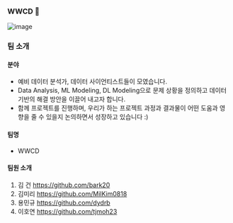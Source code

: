 ### WWCD 👋
![image](https://user-images.githubusercontent.com/124236172/236416583-e56089a7-3092-4272-b1de-4a00d2f915c0.png)

### 팀 소개
#### 분야
* 예비 데이터 분석가, 데이터 사이언티스트들이 모였습니다.
* Data Analysis, ML Modeling, DL Modeling으로 문제 상황을 정의하고 데이터 기반의 해결 방안을 이끌어 내고자 합니다.
* 함께 프로젝트를 진행하며, 우리가 하는 프로젝트 과정과 결과물이 어떤 도움과 영향을 줄 수 있을지 논의하면서 성장하고 있습니다 :)

#### 팀명
* WWCD 

#### 팀원 소개
1. 김 건 https://github.com/bark20
2. 김미리 https://github.com/MilKim0818
3. 용민규 https://github.com/dydrb
4. 이호연 https://github.com/tjmoh23 



<!--
**MilKim0818/MilKim0818** is a ✨ _special_ ✨ repository because its `README.md` (this file) appears on your GitHub profile.

Here are some ideas to get you started:

- 🔭 I’m currently working on ...
- 🌱 I’m currently learning ...
- 👯 I’m looking to collaborate on ...
- 🤔 I’m looking for help with ...
- 💬 Ask me about ...
- 📫 How to reach me: ...
- 😄 Pronouns: ...
- ⚡ Fun fact: ...
-->
